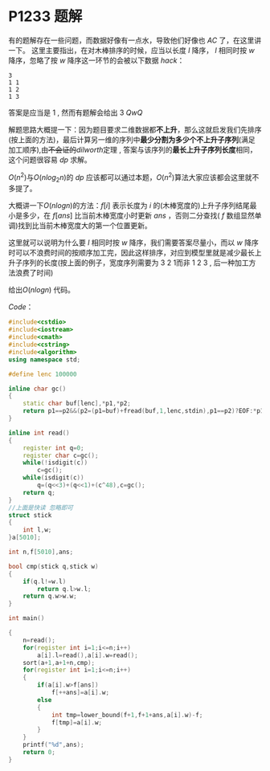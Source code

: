 # P1233 题解

有的题解存在一些问题，而数据好像有一点水，导致他们好像也 $AC$ 了，在这里讲一下。
这里主要指出，在对木棒排序的时候，应当以长度 $l$ 降序， $l$ 相同时按    $w$ 降序，忽略了按 $w$ 降序这一环节的会被以下数据 $hack$：

```
3
1 1
1 2
1 3
```

答案是应当是 $1$ , 然而有题解会给出 $3$  $QwQ$

解题思路大概提一下：因为题目要求二维数据都**不上升**，那么这就启发我们先排序(按上面的方法)，最后计算另一维的序列中**最少分割为多少个不上升子序列**(满足加工顺序),由~~不会证的~~$dilworth$定理 , 答案与该序列的**最长上升子序列长度**相同，这个问题很容易 $dp$ 求解。

$O(n^2)$与$O(nlog_2n)$的 $dp$ 应该都可以通过本题，$O(n^2)$算法大家应该都会这里就不多提了。


大概讲一下$O(nlogn)$的方法：$f[i]$ 表示长度为 $i$ 的(木棒宽度的)上升子序列结尾最小是多少，在 $f[ans]$ 比当前木棒宽度小时更新 $ans$ ，否则二分查找( $f$ 数组显然单调)找到比当前木棒宽度大的第一个位置更新。

这里就可以说明为什么要 $l$ 相同时按    $w$ 降序，我们需要答案尽量小，而以 $w$ 降序时可以不浪费时间的按顺序加工完，因此这样排序，对应到模型里就是减少最长上升子序列的长度(按上面的例子，宽度序列需要为 $3$ $2$ $1$而非 $1$ $2$ $3$ , 后一种加工方法浪费了时间)

给出$O(nlogn)$ 代码。

$Code$：
```cpp
#include<cstdio>
#include<iostream>
#include<cmath>
#include<cstring>
#include<algorithm>
using namespace std;

#define lenc 100000

inline char gc()
{
	static char buf[lenc],*p1,*p2;
	return p1==p2&&(p2=(p1=buf)+fread(buf,1,lenc,stdin),p1==p2)?EOF:*p1++;
}

inline int read()
{
	register int q=0;
	register char c=gc();
	while(!isdigit(c))
		c=gc();
	while(isdigit(c))
		q=(q<<3)+(q<<1)+(c^48),c=gc();
	return q;
}
//上面是快读 忽略即可
struct stick
{
	int l,w;
}a[5010];

int n,f[5010],ans;

bool cmp(stick q,stick w)
{
	if(q.l!=w.l)
		return q.l>w.l;
	return q.w>w.w;
}

int main()

{
	n=read();
	for(register int i=1;i<=n;i++)
		a[i].l=read(),a[i].w=read();
	sort(a+1,a+1+n,cmp);
	for(register int i=1;i<=n;i++)
	{
		if(a[i].w>f[ans])
			f[++ans]=a[i].w;
		else
		{
			int tmp=lower_bound(f+1,f+1+ans,a[i].w)-f;
			f[tmp]=a[i].w;
		}
	}
	printf("%d",ans);
	return 0;
}
```